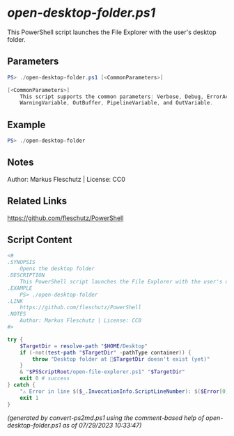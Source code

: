 *open-desktop-folder.ps1*
================

This PowerShell script launches the File Explorer with the user's desktop folder.

Parameters
----------
```powershell
PS> ./open-desktop-folder.ps1 [<CommonParameters>]

[<CommonParameters>]
    This script supports the common parameters: Verbose, Debug, ErrorAction, ErrorVariable, WarningAction, 
    WarningVariable, OutBuffer, PipelineVariable, and OutVariable.
```

Example
-------
```powershell
PS> ./open-desktop-folder

```

Notes
-----
Author: Markus Fleschutz | License: CC0

Related Links
-------------
https://github.com/fleschutz/PowerShell

Script Content
--------------
```powershell
<#
.SYNOPSIS
	Opens the desktop folder
.DESCRIPTION
	This PowerShell script launches the File Explorer with the user's desktop folder.
.EXAMPLE
	PS> ./open-desktop-folder
.LINK
	https://github.com/fleschutz/PowerShell
.NOTES
	Author: Markus Fleschutz | License: CC0
#>

try {
	$TargetDir = resolve-path "$HOME/Desktop"
	if (-not(test-path "$TargetDir" -pathType container)) {
		throw "Desktop folder at 📂$TargetDir doesn't exist (yet)"
	}
	& "$PSScriptRoot/open-file-explorer.ps1" "$TargetDir"
	exit 0 # success
} catch {
	"⚠️ Error in line $($_.InvocationInfo.ScriptLineNumber): $($Error[0])"
	exit 1
}
```

*(generated by convert-ps2md.ps1 using the comment-based help of open-desktop-folder.ps1 as of 07/29/2023 10:33:47)*
